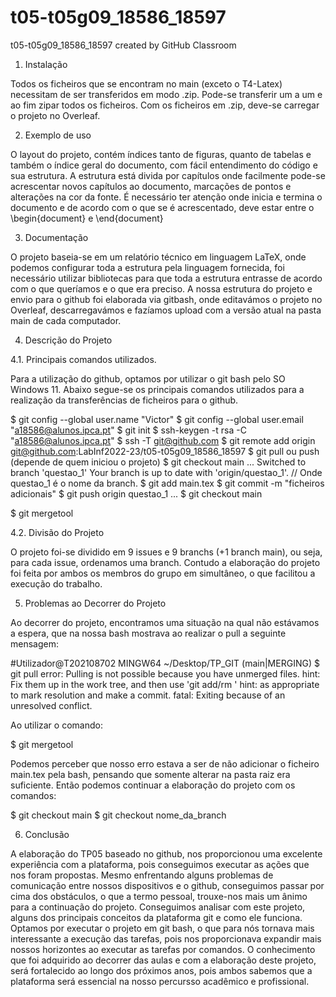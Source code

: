 # t05-t05g09_18586_18597
t05-t05g09_18586_18597 created by GitHub Classroom

1. Instalação

Todos os ficheiros que se encontram no main (exceto o T4-Latex) necessitam de ser transferidos em modo .zip.
Pode-se transferir um a um e ao fim zipar todos os ficheiros.
Com os ficheiros em .zip, deve-se carregar o projeto no Overleaf.

2. Exemplo de uso

O layout do projeto, contém índices tanto de figuras, quanto de tabelas e também o índice geral do documento, com fácil entendimento do código e sua estrutura.
A estrutura está divida por capítulos onde facilmente pode-se acrescentar novos capítulos ao documento, marcações de pontos e alterações na cor da fonte.
É necessário ter atenção onde inicia e termina o documento e de acordo com o que se é acrescentado, deve estar entre o \begin{document} e \end{document}

3. Documentação

O projeto baseia-se em um relatório técnico em linguagem LaTeX, onde podemos configurar toda a estrutura pela linguagem fornecida, foi necessário utilizar bibliotecas
para que toda a estrutura entrasse de acordo com o que queríamos e o que era preciso. A nossa estrutura do projeto e envio para o github foi elaborada via gitbash, onde 
editavámos o projeto no Overleaf, descarregavámos e fazíamos upload com a versão atual na pasta main de cada computador.

4. Descrição do Projeto

4.1. Principais comandos utilizados.

Para a utilização do github, optamos por utilizar o git bash pelo SO Windows 11. Abaixo segue-se os principais comandos utilizados para a realização da transferências
de ficheiros para o github.

$ git config --global user.name "Victor"
$ git config --global user.email "a18586@alunos.ipca.pt"
$ git init
$ ssh-keygen -t rsa -C "a18586@alunos.ipca.pt"
$ ssh -T git@github.com
$ git remote add origin git@github.com:LabInf2022-23/t05-t05g09_18586_18597
$ git pull ou push (depende de quem iniciou o projeto)
$ git checkout main
...
Switched to branch 'questao_1'
Your branch is up to date with 'origin/questao_1'. // Onde questao_1 é o nome da branch.
$ git add main.tex
$ git commit -m "ficheiros adicionais"
$ git push origin questao_1
...
$ git checkout main

$ git mergetool

4.2. Divisão do Projeto

O projeto foi-se dividido em 9 issues e 9 branchs (+1 branch main), ou seja, para cada issue, ordenamos uma branch. Contudo a elaboração do projeto foi feita por ambos os membros do grupo em simultâneo, o que facilitou a execução do trabalho.

5. Problemas ao Decorrer do Projeto

Ao decorrer do projeto, encontramos uma situação na qual não estávamos a espera, que na nossa bash mostrava ao realizar o pull a seguinte mensagem:

#Utilizador@T202108702 MINGW64 ~/Desktop/TP_GIT (main|MERGING)
$ git pull
error: Pulling is not possible because you have unmerged files.
hint: Fix them up in the work tree, and then use 'git add/rm <file>'
hint: as appropriate to mark resolution and make a commit.
fatal: Exiting because of an unresolved conflict.

Ao utilizar o comando:

$ git mergetool

Podemos perceber que nosso erro estava a ser de não adicionar o ficheiro main.tex pela bash, pensando que somente alterar na pasta raiz era suficiente.
Então podemos continuar a elaboração do projeto com os comandos:

$ git checkout main
$ git checkout nome_da_branch

6. Conclusão

A elaboração do TP05 baseado no github, nos proporcionou uma excelente experiência com a plataforma, pois conseguimos executar as ações que nos foram propostas. Mesmo enfrentando alguns problemas de comunicação entre nossos dispositivos e o github, conseguimos passar por cima dos obstáculos, o que a termo pessoal, trouxe-nos mais um ânimo para a continuação do projeto. Conseguimos analisar com este projeto, alguns dos principais conceitos da plataforma git e como ele funciona. Optamos por executar o projeto em git bash, o que para nós tornava mais interessante a execução das tarefas, pois nos proporcionava expandir mais nossos horizontes ao executar as tarefas por comandos. O conhecimento que foi adquirido ao decorrer das aulas e com a elaboração deste projeto, será fortalecido ao longo dos próximos anos, pois ambos sabemos que a plataforma será essencial na nosso percursso acadêmico e profissional. 




